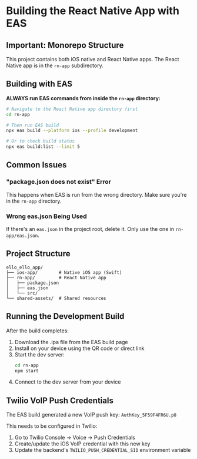 # Building the React Native App with EAS

## Important: Monorepo Structure

This project contains both iOS native and React Native apps. The React Native app is in the `rn-app` subdirectory.

## Building with EAS

**ALWAYS run EAS commands from inside the `rn-app` directory:**

```bash
# Navigate to the React Native app directory first
cd rn-app

# Then run EAS build
npx eas build --platform ios --profile development

# Or to check build status
npx eas build:list --limit 5
```

## Common Issues

### "package.json does not exist" Error
This happens when EAS is run from the wrong directory. Make sure you're in the `rn-app` directory.

### Wrong eas.json Being Used
If there's an `eas.json` in the project root, delete it. Only use the one in `rn-app/eas.json`.

## Project Structure
```
ello_ello_app/
├── ios-app/        # Native iOS app (Swift)
├── rn-app/         # React Native app
│   ├── package.json
│   ├── eas.json
│   └── src/
└── shared-assets/  # Shared resources
```

## Running the Development Build

After the build completes:

1. Download the .ipa file from the EAS build page
2. Install on your device using the QR code or direct link
3. Start the dev server:
   ```bash
   cd rn-app
   npm start
   ```
4. Connect to the dev server from your device

## Twilio VoIP Push Credentials

The EAS build generated a new VoIP push key: `AuthKey_5F59F4FR6U.p8`

This needs to be configured in Twilio:
1. Go to Twilio Console → Voice → Push Credentials
2. Create/update the iOS VoIP credential with this new key
3. Update the backend's `TWILIO_PUSH_CREDENTIAL_SID` environment variable